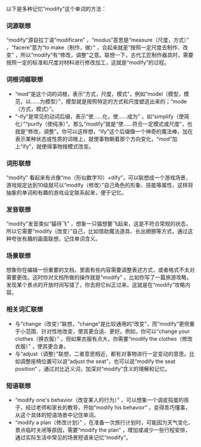 以下是多种记忆“modify”这个单词的方法：

### 词源联想
“modify”源自拉丁语“modificare” ，“modus”意思是“measure（尺度，方式）” ，“facere”意为“to make（制作，做）” ，合起来就是“按照一定尺度去制作、改变” ，所以“modify”有“修改，调整”之意。联想一下，古代工匠制作器具时，需要按照一定的标准和尺度对材料进行修改加工，这就是“modify”的过程。

### 词根词缀联想
 - “mod”是这个词的词根，表示“方式，尺度，模式”，例如“model（模型，模范，以……为模型）”，模型就是按照特定的方式和尺度塑造出来的；“mode（方式，模式）”。
 - “-ify”是常见的动词后缀，表示“使……化，使……成为” ，如“simplify（使简化）”“purify（使纯净）”。那么“modify”就是“使……符合一定模式或尺度”，也就是“修改，调整”。你可以这样想，“ify”这个后缀像一个神奇的魔法棒，加在表示某种状态或性质的词根上，就使事物朝着那个方向变化，“mod”加上“ify”，就使得事物按模式改变。

### 词形联想
“modify” 看起来有点像“mo（形似数字10）+dify”，可以联想成一个游戏场景，游戏规定达到10级就可以“modify（修改）”自己角色的形象、技能等属性，这样将抽象的单词和有趣的游戏设定联系起来，便于记忆。

### 发音联想
“modify”发音类似“猫待飞” ，想象一只猫想要飞起来，这是不符合常规的状态，所以它需要“modify（改变）”自己，比如借助魔法道具、长出翅膀等方式，通过这种夸张有趣的画面联想，记住单词含义。

### 场景联想
想象你在编辑一份重要的文档，里面有些内容需要调整表述方式，或者格式不太对需要更改。这时你对文档所做的操作就是“modify” 。比如你写了一篇旅游攻略，发现某个景点的开放时间写错了，你去把它纠正过来，这就是在“modify”攻略内容。

### 相关词汇联想
 - 与“change（改变）”联想，“change”是比较通用的“改变”，而“modify”更侧重于小范围、针对性地改变，使其更合适、更好。例如，你可以“change your clothes（换衣服）” ，但如果衣服有点大，你需要“modify the clothes（修改衣服）” ，使其更合身。
 - 与“adjust（调整）”联想，二者意思相近，都有对事物进行一定变动的意思。比如调整座椅位置可以说“adjust the seat”，也可以说“modify the seat position” ，通过对比近义词，加深对“modify”含义的理解和记忆。

### 短语联想
 - “modify one's behavior（改变某人的行为）” ，可以想象一个调皮捣蛋的孩子，经过老师和家长的教导，开始“modify his behavior” ，变得乖巧懂事，从这个具体的短语场景中记住单词。
 - “modify a plan（修改计划）” ，在准备一次旅行计划时，可能因为天气变化、景点临时关闭等原因，需要“modify the plan” ，增加或减少一些行程安排，通过实际生活中常见的场景短语来记忆“modify”。 